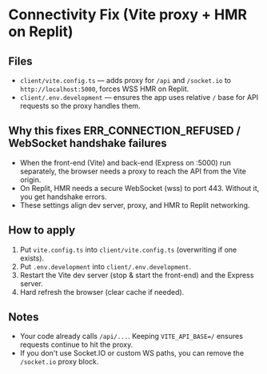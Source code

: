 # Connectivity Fix (Vite proxy + HMR on Replit)

## Files
- `client/vite.config.ts` — adds proxy for `/api` and `/socket.io` to `http://localhost:5000`, forces WSS HMR on Replit.
- `client/.env.development` — ensures the app uses relative `/` base for API requests so the proxy handles them.

## Why this fixes ERR_CONNECTION_REFUSED / WebSocket handshake failures
- When the front-end (Vite) and back-end (Express on :5000) run separately, the browser needs a proxy to reach the API from the Vite origin.
- On Replit, HMR needs a secure WebSocket (wss) to port 443. Without it, you get handshake errors.
- These settings align dev server, proxy, and HMR to Replit networking.

## How to apply
1. Put `vite.config.ts` into `client/vite.config.ts` (overwriting if one exists).
2. Put `.env.development` into `client/.env.development`.
3. Restart the Vite dev server (stop & start the front-end) and the Express server.
4. Hard refresh the browser (clear cache if needed).

## Notes
- Your code already calls `/api/...`. Keeping `VITE_API_BASE=/` ensures requests continue to hit the proxy.
- If you don't use Socket.IO or custom WS paths, you can remove the `/socket.io` proxy block.